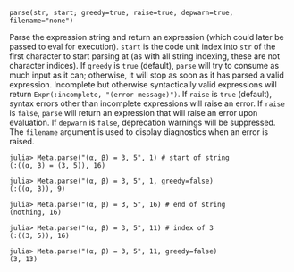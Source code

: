 ```
parse(str, start; greedy=true, raise=true, depwarn=true, filename="none")
```

Parse the expression string and return an expression (which could later be passed to eval for execution). `start` is the code unit index into `str` of the first character to start parsing at (as with all string indexing, these are not character indices). If `greedy` is `true` (default), `parse` will try to consume as much input as it can; otherwise, it will stop as soon as it has parsed a valid expression. Incomplete but otherwise syntactically valid expressions will return `Expr(:incomplete, "(error message)")`. If `raise` is `true` (default), syntax errors other than incomplete expressions will raise an error. If `raise` is `false`, `parse` will return an expression that will raise an error upon evaluation. If `depwarn` is `false`, deprecation warnings will be suppressed. The `filename` argument is used to display diagnostics when an error is raised.

```jldoctest
julia> Meta.parse("(α, β) = 3, 5", 1) # start of string
(:((α, β) = (3, 5)), 16)

julia> Meta.parse("(α, β) = 3, 5", 1, greedy=false)
(:((α, β)), 9)

julia> Meta.parse("(α, β) = 3, 5", 16) # end of string
(nothing, 16)

julia> Meta.parse("(α, β) = 3, 5", 11) # index of 3
(:((3, 5)), 16)

julia> Meta.parse("(α, β) = 3, 5", 11, greedy=false)
(3, 13)
```
